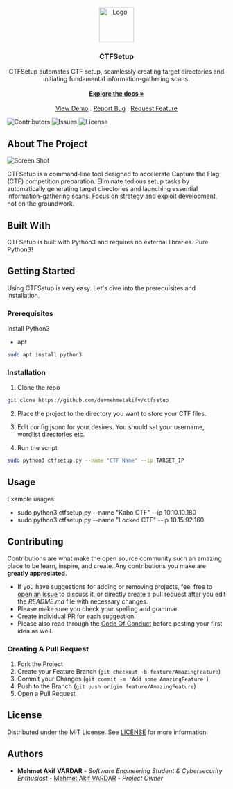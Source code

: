 <br/>
<p align="center">
  <a href="https://github.com/devmehmetakifv/CTFSetup">
    <img src="images/logo.png" alt="Logo" width="80" height="80">
  </a>

  <h3 align="center">CTFSetup</h3>

  <p align="center">
    CTFSetup automates CTF setup, seamlessly creating target directories and initiating fundamental information-gathering scans.
    <br/>
    <br/>
    <a href="https://github.com/devmehmetakifv/CTFSetup"><strong>Explore the docs »</strong></a>
    <br/>
    <br/>
    <a href="https://github.com/devmehmetakifv/CTFSetup">View Demo</a>
    .
    <a href="https://github.com/devmehmetakifv/CTFSetup/issues">Report Bug</a>
    .
    <a href="https://github.com/devmehmetakifv/CTFSetup/issues">Request Feature</a>
  </p>
</p>

![Contributors](https://img.shields.io/github/contributors/devmehmetakifv/CTFSetup?color=dark-green) ![Issues](https://img.shields.io/github/issues/devmehmetakifv/CTFSetup) ![License](https://img.shields.io/github/license/devmehmetakifv/CTFSetup) 

## About The Project

![Screen Shot](https://imgur.com/a/ZkjJlLJ)

CTFSetup is a command-line tool designed to accelerate Capture the Flag (CTF) competition preparation. Eliminate tedious setup tasks by automatically generating target directories and launching essential information-gathering scans. Focus on strategy and exploit development, not on the groundwork.

## Built With

CTFSetup is built with Python3 and requires no external libraries. Pure Python3!

## Getting Started

Using CTFSetup is very easy. Let's dive into the prerequisites and installation.

### Prerequisites

Install Python3

* apt

```sh
sudo apt install python3
```

### Installation

1. Clone the repo

```sh
git clone https://github.com/devmehmetakifv/ctfsetup
```

2. Place the project to the directory you want to store your CTF files.

3. Edit config.jsonc for your desires. You should set your username, wordlist directories etc.

4. Run the script
```sh
sudo python3 ctfsetup.py --name "CTF Name" --ip TARGET_IP
```

## Usage

Example usages:
* sudo python3 ctfsetup.py --name "Kabo CTF" --ip 10.10.10.180
* sudo python3 ctfsetup.py --name "Locked CTF" --ip 10.15.92.160

## Contributing

Contributions are what make the open source community such an amazing place to be learn, inspire, and create. Any contributions you make are **greatly appreciated**.
* If you have suggestions for adding or removing projects, feel free to [open an issue](https://github.com/devmehmetakifv/CTFSetup/issues/new) to discuss it, or directly create a pull request after you edit the *README.md* file with necessary changes.
* Please make sure you check your spelling and grammar.
* Create individual PR for each suggestion.
* Please also read through the [Code Of Conduct](https://github.com/devmehmetakifv/CTFSetup/blob/main/CODE_OF_CONDUCT.md) before posting your first idea as well.

### Creating A Pull Request

1. Fork the Project
2. Create your Feature Branch (`git checkout -b feature/AmazingFeature`)
3. Commit your Changes (`git commit -m 'Add some AmazingFeature'`)
4. Push to the Branch (`git push origin feature/AmazingFeature`)
5. Open a Pull Request

## License

Distributed under the MIT License. See [LICENSE](https://github.com/devmehmetakifv/CTFSetup/blob/main/LICENSE.md) for more information.

## Authors

* **Mehmet Akif VARDAR** - *Software Engineering Student & Cybersecurity Enthusiast* - [Mehmet Akif VARDAR](https://github.com/devmehmetakifv/) - *Project Owner*

